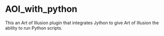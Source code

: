 # AOI_with_python
This an Art of Illusion plugin that integrates Jython to give Art of Illusion the ability to run Python scripts.
